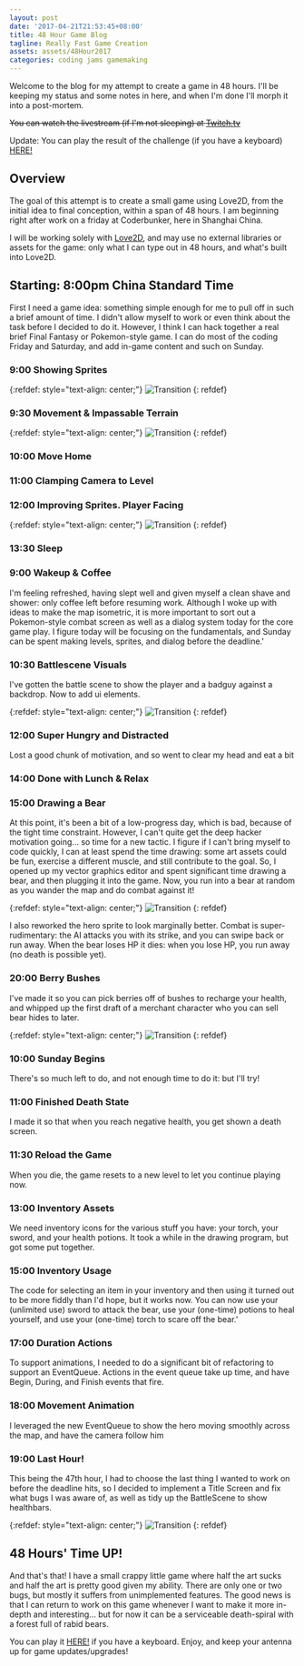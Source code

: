 ```yaml
---
layout: post
date: '2017-04-21T21:53:45+08:00'
title: 48 Hour Game Blog
tagline: Really Fast Game Creation
assets: assets/48Hour2017
categories: coding jams gamemaking
---
```


Welcome to the blog for my attempt to create a game in 48 hours. I'll be keeping my status and some notes in here, and when I'm done I'll morph it into a post-mortem.

~~You can watch the livestream (if I'm not sleeping) at [Twitch.tv](https://www.twitch.tv/sewerbird)~~

Update: You can play the result of the challenge (if you have a keyboard) [HERE!](/scripts/48hour2017)

## Overview

The goal of this attempt is to create a small game using Love2D, from the initial idea to final conception, within a span of 48 hours. I am beginning right after work on a friday at Coderbunker, here in Shanghai China.

I will be working solely with [Love2D](love2d.org), and may use no external libraries or assets for the game: only what I can type out in 48 hours, and what's built into Love2D.

## Starting: 8:00pm China Standard Time

First I need a game idea: something simple enough for me to pull off in such a brief amount of time. I didn't allow myself to work or even think about the task before I decided to do it. However, I think I can hack together a real brief Final Fantasy or Pokemon-style game. I can do most of the coding Friday and Saturday, and add in-game content and such on Sunday.


### 9:00 Showing Sprites

{:refdef: style="text-align: center;"}
![Transition]({{site.url}}/{{page.assets}}/screen1.png)
{: refdef}

### 9:30 Movement & Impassable Terrain
{:refdef: style="text-align: center;"}
![Transition]({{site.url}}/{{page.assets}}/screen2.png)
{: refdef}

### 10:00 Move Home

### 11:00 Clamping Camera to Level

### 12:00 Improving Sprites. Player Facing

{:refdef: style="text-align: center;"}
![Transition]({{site.url}}/{{page.assets}}/screen3.png)
{: refdef}


### 13:30 Sleep

### 9:00 Wakeup & Coffee

I'm feeling refreshed, having slept well and given myself a clean shave and shower: only coffee left before resuming work. Although I woke up with ideas to make the map isometric, it is more important to sort out a Pokemon-style combat screen as well as a dialog system today for the core game play. I figure today will be focusing on the fundamentals, and Sunday can be spent making levels, sprites, and dialog before the deadline.'

### 10:30 Battlescene Visuals

I've gotten the battle scene to show the player and a badguy against a backdrop. Now to add ui elements.

{:refdef: style="text-align: center;"}
![Transition]({{site.url}}/{{page.assets}}/screen4.png)
{: refdef}

### 12:00 Super Hungry and Distracted

Lost a good chunk of motivation, and so went to clear my head and eat a bit

### 14:00 Done with Lunch & Relax

### 15:00 Drawing a Bear

At this point, it's been a bit of a low-progress day, which is bad, because of the tight time constraint. However, I can't quite get the deep hacker motivation going... so time for a new tactic. I figure if I can't bring myself to code quickly, I can at least spend the time drawing: some art assets could be fun, exercise a different muscle, and still contribute to the goal. So, I opened up my vector graphics editor and spent significant time drawing a bear, and then plugging it into the game. Now, you run into a bear at random as you wander the map and do combat against it!

{:refdef: style="text-align: center;"}
![Transition]({{site.url}}/{{page.assets}}/screen5.png)
{: refdef}

I also reworked the hero sprite to look marginally better. Combat is super-rudimentary: the AI attacks you with its strike, and you can swipe back or run away. When the bear loses HP it dies: when you lose HP, you run away (no death is possible yet).

### 20:00 Berry Bushes

I've made it so you can pick berries off of bushes to recharge your health, and whipped up the first draft of a merchant character who you can sell bear hides to later.

{:refdef: style="text-align: center;"}
![Transition]({{site.url}}/{{page.assets}}/screen6.png)
{: refdef}

### 10:00 Sunday Begins

There's so much left to do, and not enough time to do it: but I'll try!

### 11:00 Finished Death State

I made it so that when you reach negative health, you get shown a death screen.

### 11:30 Reload the Game

When you die, the game resets to a new level to let you continue playing now.

### 13:00 Inventory Assets

We need inventory icons for the various stuff you have: your torch, your sword, and your health potions. It took a while in the drawing program, but got some put together.

### 15:00 Inventory Usage

The code for selecting an item in your inventory and then using it turned out to be more fiddly than I'd hope, but it works now. You can now use your (unlimited use) sword to attack the bear, use your (one-time) potions to heal yourself, and use your (one-time) torch to scare off the bear.'

### 17:00 Duration Actions

To support animations, I needed to do a significant bit of refactoring to support an EventQueue. Actions in the event queue take up time, and have Begin, During, and Finish events that fire.

### 18:00 Movement Animation

I leveraged the new EventQueue to show the hero moving smoothly across the map, and have the camera follow him

### 19:00 Last Hour!

This being the 47th hour, I had to choose the last thing I wanted to work on before the deadline hits, so I decided to implement a Title Screen and fix what bugs I was aware of, as well as tidy up the BattleScene to show healthbars.

{:refdef: style="text-align: center;"}
![Transition]({{site.url}}/{{page.assets}}/screen7.png)
{: refdef}

## 48 Hours' Time UP!

And that's that! I have a small crappy little game where half the art sucks and half the art is pretty good given my ability. There are only one or two bugs, but mostly it suffers from unimplemented features. The good news is that I can return to work on this game whenever I want to make it more in-depth and interesting... but for now it can be a serviceable death-spiral with a forest full of rabid bears.


You can play it [HERE!](/scripts/48hour2017) if you have a keyboard. Enjoy, and keep your antenna up for game updates/upgrades!



